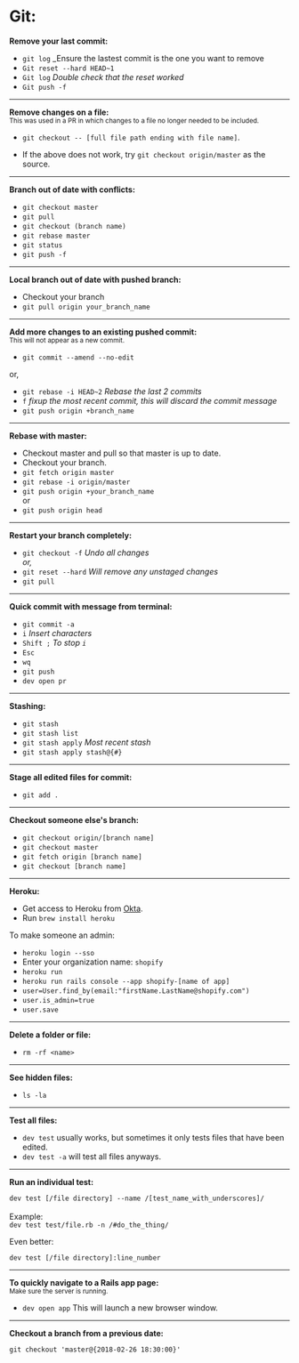 # Git:

**Remove your last commit:**
- `git log` _Ensure the lastest commit is the one you want to remove
- `Git reset --hard HEAD~1`
- `Git log` _Double check that the reset worked_
- `Git push -f`

<hr>

**Remove changes on a file:**<br>
<sup>This was used in a PR in which changes to a file no longer needed to be included.</sup>
- `git checkout -- [full file path ending with file name]`.

- If the above does not work, try `git checkout origin/master` as the source.

<hr>

**Branch out of date with conflicts:**
- `git checkout master`
- `git pull`
- `git checkout (branch name)`
- `git rebase master`
- `git status`
- `git push -f`

<hr>

**Local branch out of date with pushed branch:**

- Checkout your branch
- `git pull origin your_branch_name`

<hr>

**Add more changes to an existing pushed commit:**<br>
<sup>This will not appear as a new commit.</sup><br>
- `git commit --amend --no-edit`

or,

- `git rebase -i HEAD~2` _Rebase the last 2 commits_
- `f` _fixup the most recent commit, this will discard the commit message_
- `git push origin +branch_name`

<hr>

**Rebase with master:**

- Checkout master and pull so that master is up to date.
- Checkout your branch.
- `git fetch origin master`
- `git rebase -i origin/master`
- `git push origin +your_branch_name`<br>
or
- `git push origin head`

<hr>

**Restart your branch completely:**
- `git checkout -f` _Undo all changes_<br>
_or,_<br>
- `git reset --hard` _Will remove any unstaged changes_
- `git pull`

<hr>

**Quick commit with message from terminal:**
- `git commit -a`
- `i` _Insert characters_
- `Shift ;` _To stop `i`_
- `Esc`
- `wq`
- `git push`
- `dev open pr`

<hr>

**Stashing:**
- `git stash`  
- `git stash list`
- `git stash apply` _Most recent stash_
- `git stash apply stash@{#}`

<hr>

**Stage all edited files for commit:**
- `git add .`

<hr>

**Checkout someone else's branch:**
- `git checkout origin/[branch name]`
- `git checkout master`
- `git fetch origin [branch name]`
- `git checkout [branch name]`

<hr>

**Heroku:**

- Get access to Heroku from [Okta](https://shopify.okta.com/app/UserHome#).
- Run `brew install heroku`

To make someone an admin:
- `heroku login --sso`
- Enter your organization name: `shopify`
- `heroku run`
- `heroku run rails console --app shopify-[name of app]`
- `user=User.find_by(email:"firstName.LastName@shopify.com")`
- `user.is_admin=true`
- `user.save`

<hr>

**Delete a folder or file:**
- `rm -rf <name>`

<hr>

**See hidden files:**
- `ls -la`

<hr>

**Test all files:**
- `dev test` usually works, but sometimes it only tests files that have been edited.
- `dev test -a` will test all files anyways.

<hr>

**Run an individual test:**

`dev test [/file directory] --name /[test_name_with_underscores]/`<br><br>
Example:<br>
`dev test test/file.rb -n /#do_the_thing/`

Even better:

`dev test [/file directory]:line_number`

<hr>

**To quickly navigate to a Rails app page:**<br>
<sup>Make sure the server is running.</sup>
- `dev open app` This will launch a new browser window.

<hr>

**Checkout a branch from a previous date:**

`git checkout 'master@{2018-02-26 18:30:00}'`
